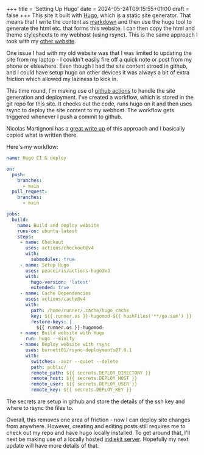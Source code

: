 +++
title = 'Setting Up Hugo'
date = 2024-05-24T09:15:55+01:00
draft = false
+++
This site it built with [Hugo](https://gohugo.io/), which is a static site generator. That means that I write the content as [markdown](https://www.markdownguide.org/) and then use the hugo tool to generate the html etc. that forms this website. I can then copy the html and theme stylesheets to my webhost (using rsync). This is the same approach I took with my [other website](https://www.vurt.co.uk).

One issue I had with my old website was that I was limited to updating the site from my laptop - I couldn't easily fire off a quick note or post from my phone or elsewhere. Even though I had the site content stroed in github, and I could have setup hugo on other devices it was always a bit of extra friction which allowed my laziness to kick in.

This time round, I'm making use of [github actions](https://github.com/features/actions) to handle the site generation and deployment. I've created a workflow, which is stored in the git repo for this site. It checks out the code, runs hugo on it and then uses rsync to deploy the site content to my webhost. The workflow gets triggered whenever I push a commit to github.

Nicolas Martignoni has a [great write up](https://blog.martignoni.net/2022/07/deploy-hugo/) of this approach and I basically copied what is written there.

Here's my workflow:

```yaml
name: Hugo CI & deploy

on:
  push:
    branches:
      - main
  pull_request:
    branches:
      - main

jobs:
  build:
    name: Build and deploy website
    runs-on: ubuntu-latest
    steps:
     - name: Checkout
       uses: actions/checkout@v4
       with:
         submodules: true
     - name: Setup Hugo
       uses: peaceiris/actions-hugo@v3
       with:
         hugo-version: 'latest'
         extended: true
     - name: Cache Dependencies
       uses: actions/cache@v4
       with:
         path: /home/runner/.cache/hugo_cache
         key: ${{ runner.os }}-hugomod-${{ hashFiles('**/go.sum') }}
         restore-keys: |
           ${{ runner.os }}-hugomod-
     - name: Build website with Hugo
       run: hugo --minify
     - name: Deploy website with rsync
       uses: burnett01/rsync-deployments@7.0.1
       with:
         switches: -avzr --quiet --delete
         path: public/
         remote_path: ${{ secrets.DEPLOY_DIRECTORY }}
         remote_host: ${{ secrets.DEPLOY_HOST }}
         remote_user: ${{ secrets.DEPLOY_USER }}
         remote_key: ${{ secrets.DEPLOY_KEY }}
```
The secrets are setup in github and store the details of the ssh key and where to rsync the files to.

Overall, this removes one area of friction - now I can deploy site changes from anywhere. However, creating and editing posts still requires me to check out my repo and have hugo locally installed. To get around that, I'll next be making use of a locally hosted [indiekit server](https://getindiekit.com/). Hopefully my next update will have more details of that.
